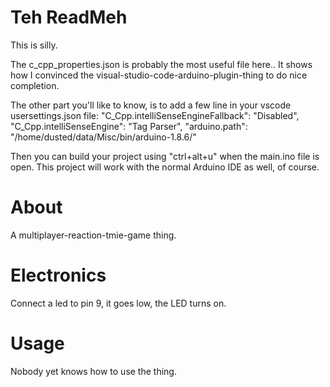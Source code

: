 Teh ReadMeh
===========
This is silly.

The c_cpp_properties.json is probably the most useful file here..
It shows how I convinced the visual-studio-code-arduino-plugin-thing to do nice completion.


The other part you'll like to know, is to add a few line in your vscode usersettings.json file:
"C_Cpp.intelliSenseEngineFallback": "Disabled",
"C_Cpp.intelliSenseEngine": "Tag Parser",
"arduino.path": "/home/dusted/data/Misc/bin/arduino-1.8.6/"

Then you can build your project using "ctrl+alt+u" when the main.ino file is open.
This project will work with the normal Arduino IDE as well, of course.

About
=====
A multiplayer-reaction-tmie-game thing.

Electronics
===========
Connect a led to pin 9, it goes low, the LED turns on.

Usage
=====
Nobody yet knows how to use the thing.